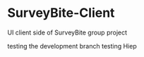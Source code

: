 # SurveyBite-Client
UI client side of SurveyBite group project

testing the development branch
testing Hiep
